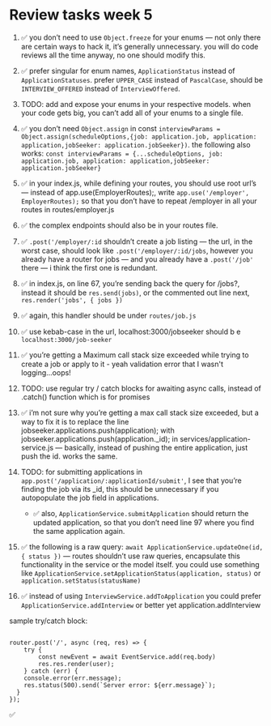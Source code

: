# Review tasks week 5

1. :white_check_mark: you don’t need to use `Object.freeze` for your enums — not only there are certain ways to hack it, it’s generally unnecessary. you will do code reviews all the time anyway, no one should modify this.

2. :white_check_mark: prefer singular for enum  names, `ApplicationStatus` instead of `ApplicationStatuses`. prefer `UPPER_CASE` instead of `PascalCase`, should be `INTERVIEW_OFFERED` instead of `InterviewOffered`.

3. TODO: add and expose your enums in your respective models. when your code gets big, you can’t add all of your enums to a single file.

4. :white_check_mark: you don’t need `Object.assign` in const `interviewParams = Object.assign(scheduleOptions,{job: application.job, application: application,jobSeeker: application.jobSeeker})`. the following also works:
`const interviewParams = {...scheduleOptions, job: application.job, application: application,jobSeeker: application.jobSeeker}`

5. :white_check_mark: in your index.js, while defining your routes, you should use root url’s — instead of app.use(EmployerRoutes);, write `app.use('/employer', EmployerRoutes);` so that you don’t have to repeat /employer in all your routes in routes/employer.js

6. :white_check_mark: the complex endpoints should also be in your routes file.

7. :white_check_mark: `.post('/employer/:id` shouldn’t create a job listing — the url, in  the worst case, should look like `.post('/employer/:id/jobs`, however you already have a router for jobs — and you already have a `.post('/job'` there — i think the first one is redundant.

8. :white_check_mark: in index.js, on line 67, you’re sending back the query for /jobs?, instead it should be `res.send(jobs)`, or the commented out line next,  `res.render('jobs', { jobs })`

9. :white_check_mark: again, this handler should be under `routes/job.js`

10. :white_check_mark: use kebab-case in the url, localhost:3000/jobseeker should b e `localhost:3000/job-seeker`

11. :white_check_mark: you’re getting a Maximum call stack size exceeded while trying to create a job or apply to it - yeah validation error that I wasn't logging...oops!

12. TODO: use regular try / catch blocks for awaiting async calls, instead of .catch() function which is for promises

13. :white_check_mark: i’m not sure why you’re getting a max call stack size exceeded, but a way to fix it is to replace the line jobseeker.applications.push(application); with jobseeker.applications.push(application._id); in services/application-service.js — basically, instead of pushing the entire application, just push the id. works the same.

14. TODO: for submitting applications in `app.post('/application/:applicationId/submit'`, I see that you’re finding the job via its _id, this should be unnecessary if you autopopulate the job field in applications. 
    - :white_check_mark: also, `ApplicationService.submitApplication` should return the updated application, so that you don’t need line 97 where you find the same application again.

15. :white_check_mark: the following is a raw query: `await ApplicationService.updateOne(id, { status })` — routes shouldn’t use raw queries, encapsulate this functionality in the service or the model itself. you could use something like `ApplicationService.setApplicationStatus(application, status)` or  `application.setStatus(statusName)` 

16. :white_check_mark: instead of using `InterviewService.addToApplication` you could prefer `ApplicationService.addInterview` or better yet application.addInterview

sample try/catch block:

```// CREATE EVENT

router.post('/', async (req, res) => {
    try {
        const newEvent = await EventService.add(req.body)
        res.res.render(user);
    } catch (err) {
    console.error(err.message);
    res.status(500).send(`Server error: ${err.message}`);
  }
});
```


:white_check_mark: